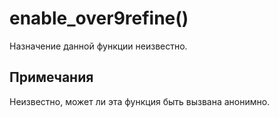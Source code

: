 # enable_over9refine()
Назначение данной функции неизвестно.

## Примечания
Неизвестно, может ли эта функция быть вызвана анонимно.